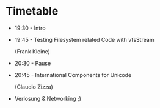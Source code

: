 # Timetable

* 19:30 - Intro
* 19:45 - Testing Filesystem related Code with vfsStream

   (Frank Kleine)
* 20:30 - Pause
* 20:45 - International Components for Unicode

   (Claudio Zizza)
* Verlosung & Networking ;)

